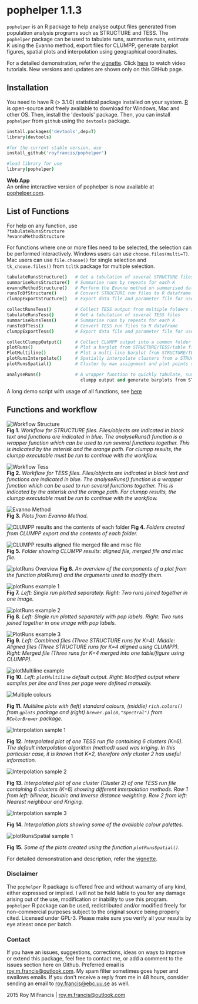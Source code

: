 # pophelper 1.1.3

`pophelper` is an R package to help analyse output files generated from population analysis programs such as STRUCTURE and TESS. The `pophelper` package can be used to tabulate runs, summarise runs, estimate K using the Evanno method, export files for CLUMPP, generate barplot figures, spatial plots and interpolation using geographical coordinates. 

For a detailed demonstration, refer the [vignette](https://dl.dropboxusercontent.com/u/78814791/sites/pophelpervignette/vignette_v112.html). Click [here](https://www.youtube.com/playlist?list=PLcQHvdPK8df1p_ZtpHOs9hUj6aNR670j_) to watch video tutorials. New versions and updates are shown only on this GitHub page.

## Installation  
You need to have R (> 3.1.0) statistical package installed on your system. [R](https://www.r-project.org/) is open-source and freely available to download for Windows, Mac and other OS. Then, install the 'devtools' package. Then, you can install `pophelper` from `github` using the `devtools` package.

```coffee
install.packages('devtools',dep=T)
library(devtools)

#for the current stable version, use
install_github('royfrancis/pophelper')

#load library for use
library(pophelper)
```
__Web App__  
An online interactive version of pophelper is now available at [pophelper.com](http://www.pophelper.com).

## List of Functions  
  
For help on any function, use  
`?tabulateRunsStructure`  
`?evannoMethodStructure`  

For functions where one or more files need to be selected, the selection can be performed interactively. Windows users can use `choose.files(multi=T)`. Mac users can use `file.choose()` for single selection and `tk_choose.files()` from `tcltk` package for multiple selection.  


```coffee
tabulateRunsStructure()   # Get a tabulation of several STRUCTURE files
summariseRunsStructure()  # Summarise runs by repeats for each K
evannoMethodStructure()   # Perform the Evanno method on summarised data
runsToDfStructure()       # Convert STRUCTURE run files to R dataframe
clumppExportStructure()   # Export data file and parameter file for use with CLUMPP

collectRunsTess()         # Collect TESS output from multiple folders into one
tabulateRunsTess()        # Get a tabulation of several TESS files
summariseRunsTess()       # Summarise runs by repeats for each K
runsToDfTess()            # Convert TESS run files to R dataframe
clumppExportTess()        # Export data file and parameter file for use with CLUMPP

collectClumppOutput()     # Collect CLUMPP output into a common folder
plotRuns()                # Plot a barplot from STRUCTURE/TESS/table files
PlotMultiline()           # Plot a multi-line barplot from STRUCTURE/TESS/table file
plotRunsInterpolate()     # Spatially interpolate clusters from a STRUCTURE/TESS run file
plotRunsSpatial()         # Cluster by max assignment and plot points spatially

analyseRuns()             # A wrapper function to quickly tabulate, summarise, perform evanno method, 
                            clumpp output and generate barplots from STRUCTURE or TESS run files.
```  
A long demo script with usage of all functions, see [here](https://github.com/royfrancis/pophelper/blob/master/inst/files/PophelperDemo.R)  

## Functions and workflow 

![Workflow Structure](screenshots/WorkflowScheme-01.jpg)  
__Fig 1.__ *Workflow for STRUCTURE files. Files/objects are indicated in black text and functions are indicated in blue. The analyseRuns() function is a wrapper function which can be used to run several functions together. This is indicated by the asterisk and the orange path. For clumpp results, the clumpp executable must be run to continue with the workflow.*

![Workflow Tess](screenshots/WorkflowScheme-02.jpg)  
__Fig 2.__ *Workflow for TESS files. Files/objects are indicated in black text and functions are indicated in blue. The analyseRuns() function is a wrapper function which can be used to run several functions together. This is indicated by the asterisk and the orange path. For clumpp results, the clumpp executable must be run to continue with the workflow.*

![Evanno Method](screenshots/Fig2.jpg)  
__Fig 3.__ *Plots from Evanno Method.*

![CLUMPP results and the contents of each folder](screenshots/Fig3.jpg) 
__Fig 4.__ *Folders created from CLUMPP export and the contents of each folder.*

![CLUMPP results aligned file merged file and misc file](screenshots/Fig4.jpg)  
__Fig 5.__ *Folder showing CLUMPP results: aligned file, merged file and misc file.*

![plotRuns Overview](screenshots/plotRunsOverview.jpg) 
__Fig 6.__ *An overview of the components of a plot from the function plotRuns() and the arguments used to modify them.*

![plotRuns example 1](screenshots/Fig5.jpg)  
__Fig 7.__ *Left: Single run plotted separately. Right: Two runs joined together in one image.*  

![plotRuns example 2](screenshots/Fig6.jpg)  
__Fig 8.__ *Left: Single run plotted separately with pop labels. Right: Two runs joined together in one image with pop labels.*

![PlotRuns example 3](screenshots/Fig7.jpg)  
__Fig 9.__ *Left: Combined files (Three STRUCTURE runs for K=4). Middle: Aligned files (Three STRUCTURE runs for K=4 aligned using CLUMPP). Right: Merged file (Three runs for K=4 merged into one table/figure using CLUMPP).*  

![plotMultiline example](screenshots/Fig8.jpg)  
__Fig 10.__ *Left: `plotMultiline` default output. Right: Modified output where samples per line and lines per page were defined manually.*

![Multiple colours](screenshots/Fig9.jpg)  

__Fig 11.__ *Multiline plots with (left) standard colours, (middle) `rich.colors()` from `gplots` package and (right) `brewer.pal(8,"Spectral")` from `RColorBrewer` package.*

![Interpolation sample 1](screenshots/Fig10.jpg)  

__Fig 12.__ *Interpolated plot of one TESS run file containing 6 clusters (K=6). The default interpolation algorithm (method) used was kriging. In this particular case, it is known that K=2, therefore only cluster 2 has useful information.*

![Interpolation sample 2](screenshots/Fig11.jpg)  

__Fig 13.__ *Interpolated plot of one cluster (Cluster 2) of one TESS run file containing 6 clusters (K=6) showing different interpolation methods. Row 1 from left: bilinear, bicubic and Inverse distance weighting. Row 2 from left: Nearest neighbour and Kriging.*

![Interpolation sample 3](screenshots/Fig12.jpg)  

__Fig 14.__ *Interpolation plots showing some of the available colour palettes.*  

![plotRunsSpatial sample 1](screenshots/Fig13.jpg)  

__Fig 15.__ *Some of the plots created using the function `plotRunsSpatial()`.*  

For detailed demonstration and description, refer the [vignette](https://dl.dropboxusercontent.com/u/78814791/sites/pophelpervignette/vignette_v112.html).

### Disclaimer

The `pophelper` R package is offered free and without warranty of any kind, either expressed or implied. I will not be held liable to you for any damage arising out of the use, modification or inability to use this program. `pophelper` R package can be used, redistributed and/or modified freely for non-commercial purposes subject to the original source being properly cited. Licensed under GPL-3. Please make sure you verify all your results by eye atleast once per batch.

### Contact

If you have an issues, suggestions, corrections, ideas on ways to improve or extend this package, feel free to contact me, or add a comment to the issues section here on Github. Preferred email is roy.m.francis@outlook.com. My spam filter sometimes goes hyper and swallows emails. If you don't receive a reply from me in 48 hours, consider sending an email to roy.francis@ebc.uu.se as well.

2015 Roy M Francis | roy.m.francis@outlook.com
